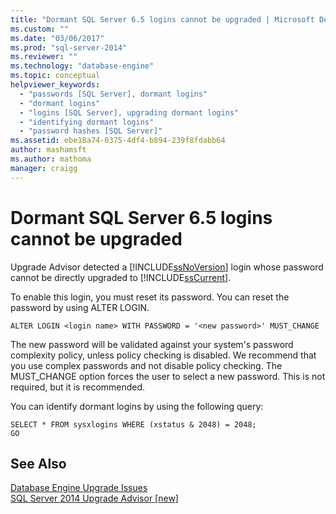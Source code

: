 ```yaml
---
title: "Dormant SQL Server 6.5 logins cannot be upgraded | Microsoft Docs"
ms.custom: ""
ms.date: "03/06/2017"
ms.prod: "sql-server-2014"
ms.reviewer: ""
ms.technology: "database-engine"
ms.topic: conceptual
helpviewer_keywords: 
  - "passwords [SQL Server], dormant logins"
  - "dormant logins"
  - "logins [SQL Server], upgrading dormant logins"
  - "identifying dormant logins"
  - "password hashes [SQL Server]"
ms.assetid: ebe18a74-0375-4df4-b894-239f8fdabb64
author: mashamsft
ms.author: mathoma
manager: craigg
---
```

# Dormant SQL Server 6.5 logins cannot be upgraded
  Upgrade Advisor detected a [!INCLUDE[ssNoVersion](../../includes/ssnoversion-md.md)] login whose password cannot be directly upgraded to [!INCLUDE[ssCurrent](../../includes/sscurrent-md.md)].  
  
 To enable this login, you must reset its password. You can reset the password by using ALTER LOGIN.  
  
```  
ALTER LOGIN <login name> WITH PASSWORD = '<new password>' MUST_CHANGE  
```  
  
 The new password will be validated against your system's password complexity policy, unless policy checking is disabled. We recommend that you use complex passwords and not disable policy checking. The MUST_CHANGE option forces the user to select a new password. This is not required, but it is recommended.  
  
 You can identify dormant logins by using the following query:  
  
```  
SELECT * FROM sysxlogins WHERE (xstatus & 2048) = 2048;  
GO  
```  
  
## See Also  
 [Database Engine Upgrade Issues](../../../2014/sql-server/install/database-engine-upgrade-issues.md)   
 [SQL Server 2014 Upgrade Advisor &#91;new&#93;](sql-server-2014-upgrade-advisor.md)  
  
  
